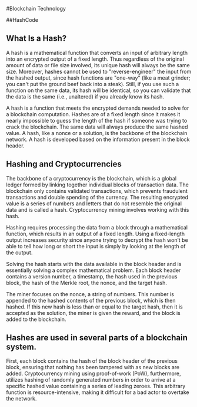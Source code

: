 #Blockchain Technology

##HashCode

## What Is a Hash?

A hash is a mathematical function that converts an input of arbitrary length into an encrypted output of a fixed length. Thus regardless of the original amount of data or file size involved, its unique hash will always be the same size. Moreover, hashes cannot be used to "reverse-engineer" the input from the hashed output, since hash functions are "one-way" (like a meat grinder; you can't put the ground beef back into a steak). Still, if you use such a function on the same data, its hash will be identical, so you can validate that the data is the same (i.e., unaltered) if you already know its hash.

A hash is a function that meets the encrypted demands needed to solve for a blockchain computation.
Hashes are of a fixed length since it makes it nearly impossible to guess the length of the hash if someone was trying to crack the blockchain.
The same data will always produce the same hashed value.
A hash, like a nonce or a solution, is the backbone of the blockchain network.
A hash is developed based on the information present in the block header.

## Hashing and Cryptocurrencies

The backbone of a cryptocurrency is the blockchain, which is a global ledger formed by linking together individual blocks of transaction data. The blockchain only contains validated transactions, which prevents fraudulent transactions and double spending of the currency. The resulting encrypted value is a series of numbers and letters that do not resemble the original data and is called a hash. Cryptocurrency mining involves working with this hash.

Hashing requires processing the data from a block through a mathematical function, which results in an output of a fixed length. Using a fixed-length output increases security since anyone trying to decrypt the hash won’t be able to tell how long or short the input is simply by looking at the length of the output.

Solving the hash starts with the data available in the block header and is essentially solving a complex mathematical problem. Each block header contains a version number, a timestamp, the hash used in the previous block, the hash of the Merkle root, the nonce, and the target hash.

The miner focuses on the nonce, a string of numbers. This number is appended to the hashed contents of the previous block, which is then hashed. If this new hash is less than or equal to the target hash, then it is accepted as the solution, the miner is given the reward, and the block is added to the blockchain.

## Hashes are used in several parts of a blockchain system.

First, each block contains the hash of the block header of the previous block, ensuring that nothing has been tampered with as new blocks are added. Cryptocurrency mining using proof-of-work (PoW), furthermore, utilizes hashing of randomly generated numbers in order to arrive at a specific hashed value containing a series of leading zeroes. This arbitrary function is resource-intensive, making it difficult for a bad actor to overtake the network.
